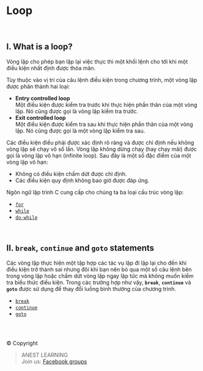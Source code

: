 # Loop

<br />

## I. What is a loop?

Vòng lặp cho phép bạn lặp lại việc thực thi một khối lệnh cho tới khi một điều kiện nhất định được thỏa mãn.

Tùy thuộc vào vị trí của câu lệnh điều kiện trong chương trình, một vòng lặp được phân thành hai loại:
- **Entry controlled loop**  
  Một điều kiện được kiểm tra trước khi thực hiện phần thân của một vòng lặp. Nó cũng được gọi là vòng lặp kiểm tra trước.
- **Exit controlled loop**  
  Một điều kiện được kiểm tra sau khi thực hiện phần thân của một vòng lặp. Nó cũng được gọi là một vòng lặp kiểm tra sau.

Các điều kiện điều phải được xác định rõ ràng và được chỉ định nếu không vòng lặp sẽ chạy vô số lần. Vòng lặp không dừng chạy (hay chạy mãi) được gọi là vòng lặp vô hạn (infinite loop). Sau đây là một số đặc điểm của một vòng lặp vô hạn:
- Không có điều kiện chấm dứt được chỉ định.
- Các điều kiện quy định không bao giờ được đáp ứng.

Ngôn ngữ lập trình C cung cấp cho chúng ta ba loại cấu trúc vòng lặp:
- [`for`](https://github.com/AnestLearning/Course-C-Fundamentals/blob/master/4.%20Loops/1.%20for.md)
- [`while`](https://github.com/AnestLearning/Course-C-Fundamentals/blob/master/4.%20Loops/2.%20while.md)
- [`do-while`](https://github.com/AnestLearning/Course-C-Fundamentals/blob/master/4.%20Loops/3.%20do-while.md)

<br />

## II. **`break`**, **`continue`** and **`goto`** statements

Các vòng lặp thực hiện một tập hợp các tác vụ lặp đi lặp lại cho đến khi điều kiện trở thành sai nhưng đôi khi bạn nên bỏ qua một số câu lệnh bên trong vòng lặp hoặc chấm dứt vòng lặp ngay lập tức mà không muốn kiểm tra biểu thức điều kiện. Trong các trường hợp như vậy, **`break`**, **`continue`** và **`goto`** được sử dụng để thay đổi luồng bình thường của chương trình.

- [`break`](https://github.com/AnestLearning/Course-C-Fundamentals/blob/master/4.%20Loops/5.%20break.md)
- [`continue`](https://github.com/AnestLearning/Course-C-Fundamentals/blob/master/4.%20Loops/6.%20continue.md)
- [`goto`](https://github.com/AnestLearning/Course-C-Fundamentals/blob/master/4.%20Loops/7.%20goto.md)

<br />

##  

© Copyright
> ANEST LEARNING  
> Join us: [Facebook groups](https://www.facebook.com/groups/anest.learning/)
